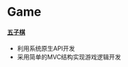 # Game


#### [五子棋](https://github.com/indexling/game/tree/master/Game-master/gobang)
* 利用系统原生API开发
* 采用简单的MVC结构实现游戏逻辑开发
